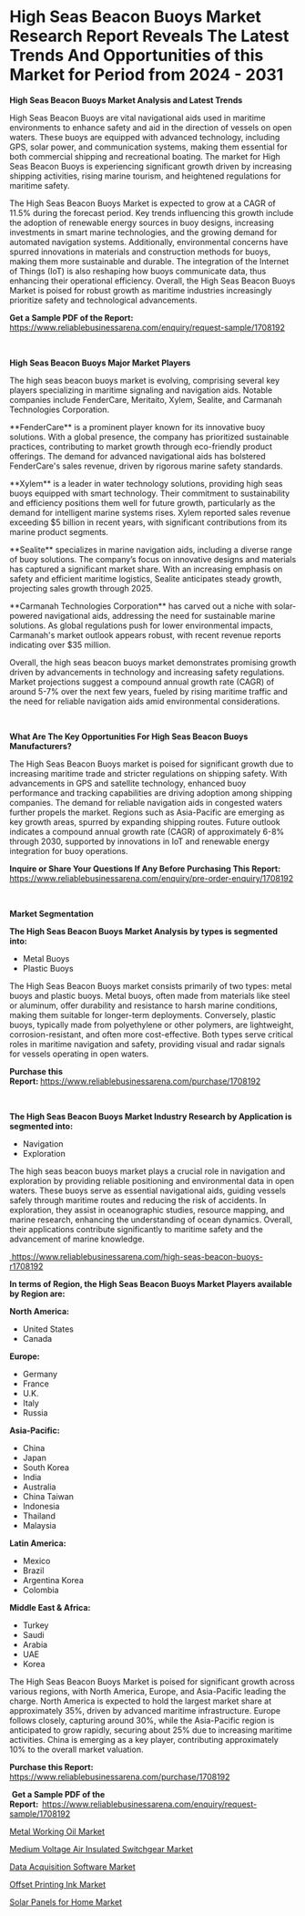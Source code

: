 <p><h1>High Seas Beacon Buoys Market Research Report Reveals The Latest Trends And Opportunities of this Market for Period from 2024 - 2031</h1></p><p><strong>High Seas Beacon Buoys Market Analysis and Latest Trends</strong></p>
<p><p>High Seas Beacon Buoys are vital navigational aids used in maritime environments to enhance safety and aid in the direction of vessels on open waters. These buoys are equipped with advanced technology, including GPS, solar power, and communication systems, making them essential for both commercial shipping and recreational boating. The market for High Seas Beacon Buoys is experiencing significant growth driven by increasing shipping activities, rising marine tourism, and heightened regulations for maritime safety.</p><p>The High Seas Beacon Buoys Market is expected to grow at a CAGR of 11.5% during the forecast period. Key trends influencing this growth include the adoption of renewable energy sources in buoy designs, increasing investments in smart marine technologies, and the growing demand for automated navigation systems. Additionally, environmental concerns have spurred innovations in materials and construction methods for buoys, making them more sustainable and durable. The integration of the Internet of Things (IoT) is also reshaping how buoys communicate data, thus enhancing their operational efficiency. Overall, the High Seas Beacon Buoys Market is poised for robust growth as maritime industries increasingly prioritize safety and technological advancements.</p></p>
<p><strong>Get a Sample PDF of the Report:&nbsp;</strong> <a href="https://www.reliablebusinessarena.com/enquiry/request-sample/1708192?utm_campaign=1284&utm_medium=2&utm_source=Github&utm_content=ia&utm_term=07102024&utm_id=high-seas-beacon-buoys">https://www.reliablebusinessarena.com/enquiry/request-sample/1708192</a></p>
<p>&nbsp;</p>
<p><strong>High Seas Beacon Buoys Major Market Players</strong></p>
<p><p>The high seas beacon buoys market is evolving, comprising several key players specializing in maritime signaling and navigation aids. Notable companies include FenderCare, Meritaito, Xylem, Sealite, and Carmanah Technologies Corporation.</p><p>**FenderCare** is a prominent player known for its innovative buoy solutions. With a global presence, the company has prioritized sustainable practices, contributing to market growth through eco-friendly product offerings. The demand for advanced navigational aids has bolstered FenderCare's sales revenue, driven by rigorous marine safety standards.</p><p>**Xylem** is a leader in water technology solutions, providing high seas buoys equipped with smart technology. Their commitment to sustainability and efficiency positions them well for future growth, particularly as the demand for intelligent marine systems rises. Xylem reported sales revenue exceeding $5 billion in recent years, with significant contributions from its marine product segments.</p><p>**Sealite** specializes in marine navigation aids, including a diverse range of buoy solutions. The company’s focus on innovative designs and materials has captured a significant market share. With an increasing emphasis on safety and efficient maritime logistics, Sealite anticipates steady growth, projecting sales growth through 2025.</p><p>**Carmanah Technologies Corporation** has carved out a niche with solar-powered navigational aids, addressing the need for sustainable marine solutions. As global regulations push for lower environmental impacts, Carmanah's market outlook appears robust, with recent revenue reports indicating over $35 million.</p><p>Overall, the high seas beacon buoys market demonstrates promising growth driven by advancements in technology and increasing safety regulations. Market projections suggest a compound annual growth rate (CAGR) of around 5-7% over the next few years, fueled by rising maritime traffic and the need for reliable navigation aids amid environmental considerations.</p></p>
<p>&nbsp;</p>
<p><strong>What Are The Key Opportunities For High Seas Beacon Buoys Manufacturers?</strong></p>
<p><p>The High Seas Beacon Buoys market is poised for significant growth due to increasing maritime trade and stricter regulations on shipping safety. With advancements in GPS and satellite technology, enhanced buoy performance and tracking capabilities are driving adoption among shipping companies. The demand for reliable navigation aids in congested waters further propels the market. Regions such as Asia-Pacific are emerging as key growth areas, spurred by expanding shipping routes. Future outlook indicates a compound annual growth rate (CAGR) of approximately 6-8% through 2030, supported by innovations in IoT and renewable energy integration for buoy operations.</p></p>
<p><strong>Inquire or Share Your Questions If Any Before Purchasing This Report:</strong> <a href="https://www.reliablebusinessarena.com/enquiry/pre-order-enquiry/1708192?utm_campaign=1284&utm_medium=2&utm_source=Github&utm_content=ia&utm_term=07102024&utm_id=high-seas-beacon-buoys">https://www.reliablebusinessarena.com/enquiry/pre-order-enquiry/1708192</a></p>
<p>&nbsp;</p>
<p><strong>Market Segmentation</strong></p>
<p><strong>The High Seas Beacon Buoys Market Analysis by types is segmented into:</strong></p>
<p><ul><li>Metal Buoys</li><li>Plastic Buoys</li></ul></p>
<p><p>The High Seas Beacon Buoys market consists primarily of two types: metal buoys and plastic buoys. Metal buoys, often made from materials like steel or aluminum, offer durability and resistance to harsh marine conditions, making them suitable for longer-term deployments. Conversely, plastic buoys, typically made from polyethylene or other polymers, are lightweight, corrosion-resistant, and often more cost-effective. Both types serve critical roles in maritime navigation and safety, providing visual and radar signals for vessels operating in open waters.</p></p>
<p><strong>Purchase this Report:&nbsp;</strong><a href="https://www.reliablebusinessarena.com/purchase/1708192?utm_campaign=1284&utm_medium=2&utm_source=Github&utm_content=ia&utm_term=07102024&utm_id=high-seas-beacon-buoys">https://www.reliablebusinessarena.com/purchase/1708192</a></p>
<p>&nbsp;</p>
<p><strong>The High Seas Beacon Buoys Market Industry Research by Application is segmented into:</strong></p>
<p><ul><li>Navigation</li><li>Exploration</li></ul></p>
<p><p>The high seas beacon buoys market plays a crucial role in navigation and exploration by providing reliable positioning and environmental data in open waters. These buoys serve as essential navigational aids, guiding vessels safely through maritime routes and reducing the risk of accidents. In exploration, they assist in oceanographic studies, resource mapping, and marine research, enhancing the understanding of ocean dynamics. Overall, their applications contribute significantly to maritime safety and the advancement of marine knowledge.</p></p>
<p><a href="https://www.reliablebusinessarena.com/high-seas-beacon-buoys-r1708192?utm_campaign=1284&utm_medium=2&utm_source=Github&utm_content=ia&utm_term=07102024&utm_id=high-seas-beacon-buoys">&nbsp;https://www.reliablebusinessarena.com/high-seas-beacon-buoys-r1708192</a></p>
<p><strong>In terms of Region, the High Seas Beacon Buoys Market Players available by Region are:</strong></p>
<p>
    <p> <strong> North America: </strong>
        <ul>
            <li>United States</li>
            <li>Canada</li>
        </ul>
        </p> 
    <p> <strong> Europe: </strong>
        <ul>
            <li>Germany</li>
            <li>France</li>
            <li>U.K.</li>
            <li>Italy</li>
            <li>Russia</li>
        </ul>
        </p> 
    <p> <strong> Asia-Pacific: </strong>
        <ul>
            <li>China</li>
            <li>Japan</li>
            <li>South Korea</li>
            <li>India</li>
            <li>Australia</li>
            <li>China Taiwan</li>
            <li>Indonesia</li>
            <li>Thailand</li>
            <li>Malaysia</li>
        </ul>
        </p> 
    <p> <strong> Latin America: </strong>
        <ul>
            <li>Mexico</li>
            <li>Brazil</li>
            <li>Argentina Korea</li>
            <li>Colombia</li>
        </ul>
        </p> 
    <p> <strong> Middle East & Africa: </strong>
        <ul>
            <li>Turkey</li>
            <li>Saudi</li>
            <li>Arabia</li>
            <li>UAE</li>
            <li>Korea</li>
        </ul>
    </p>
    </p>
<p><p>The High Seas Beacon Buoys Market is poised for significant growth across various regions, with North America, Europe, and Asia-Pacific leading the charge. North America is expected to hold the largest market share at approximately 35%, driven by advanced maritime infrastructure. Europe follows closely, capturing around 30%, while the Asia-Pacific region is anticipated to grow rapidly, securing about 25% due to increasing maritime activities. China is emerging as a key player, contributing approximately 10% to the overall market valuation.</p></p>
<p><strong>Purchase this Report: </strong><a href="https://www.reliablebusinessarena.com/purchase/1708192?utm_campaign=1284&utm_medium=2&utm_source=Github&utm_content=ia&utm_term=07102024&utm_id=high-seas-beacon-buoys">https://www.reliablebusinessarena.com/purchase/1708192</a></p>
<p>&nbsp;<strong>Get a Sample PDF of the Report:&nbsp;&nbsp;</strong><a href="https://www.reliablebusinessarena.com/enquiry/request-sample/1708192?utm_campaign=1284&utm_medium=2&utm_source=Github&utm_content=ia&utm_term=07102024&utm_id=high-seas-beacon-buoys">https://www.reliablebusinessarena.com/enquiry/request-sample/1708192</a></p>
<p><strong></strong></p>
<p><p><a href="https://www.linkedin.com/pulse/global-metal-working-oil-market-focus-product-type-cutting-3ocse?utm_campaign=1284&utm_medium=2&utm_source=Github&utm_content=ia&utm_term=07102024&utm_id=high-seas-beacon-buoys">Metal Working Oil Market</a></p><p><a href="https://issuu.com/reportprime-2/docs/medium-voltage-air-insulated-switch_77298e63021278?utm_campaign=1284&utm_medium=2&utm_source=Github&utm_content=ia&utm_term=07102024&utm_id=high-seas-beacon-buoys">Medium Voltage Air Insulated Switchgear Market</a></p><p><a href="https://www.linkedin.com/pulse/data-acquisition-software-market-research-report-exploring-size-ugqgf?utm_campaign=1284&utm_medium=2&utm_source=Github&utm_content=ia&utm_term=07102024&utm_id=high-seas-beacon-buoys">Data Acquisition Software Market</a></p><p><a href="https://www.linkedin.com/pulse/global-offset-printing-ink-market-focus-product-type-lithographic-ghlxe?utm_campaign=1284&utm_medium=2&utm_source=Github&utm_content=ia&utm_term=07102024&utm_id=high-seas-beacon-buoys">Offset Printing Ink Market</a></p><p><a href="https://issuu.com/reportprime-2/docs/solar-panels-for-home-market-size-2_9130407e5799a7?utm_campaign=1284&utm_medium=2&utm_source=Github&utm_content=ia&utm_term=07102024&utm_id=high-seas-beacon-buoys">Solar Panels for Home Market</a></p></p>